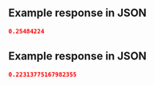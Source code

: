 ## Example response in JSON

```json
0.25484224
```

## Example response in JSON

```json
0.22313775167982355
```

